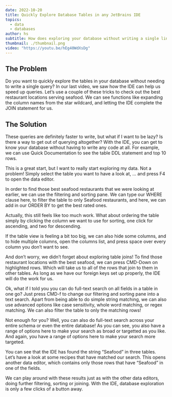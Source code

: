 ```yaml
---
date: 2022-10-20
title: Quickly Explore Database Tables in any JetBrains IDE
topics:
  - data
  - databases
author: hs
subtitle: How does exploring your database without writing a single line of SQL sound?
thumbnail: ./thumbnail.png
video: "https://youtu.be/hEg40WdXsDg"
---
```


## The Problem

Do you want to quickly explore the tables in your database without needing to write a single query? In our last video, we saw how the IDE can help us speed up queries. Let’s use a couple of these tricks to check out the best restaurant locations serving seafood. We can see functions like expanding the column names from the star wildcard, and letting the IDE complete the JOIN statement for us.

## The Solution

These queries are definitely faster to write, but what if I want to be lazy? Is there a way to get out of querying altogether? With the IDE, you can get to know your database without having to write any code at all. For example, we can use Quick Documentation to see the table DDL statement and top 10 rows.

This is a great start, but I want to really start exploring my data. Not a problem! Simply select the table you want to have a look at, …
and press F4 to open the data editor.

In order to find those best seafood restaurants that we were looking at earlier, we can use the filtering and sorting pane. We can type our WHERE clause here, to filter the table to only Seafood restaurants, and here, we can add in our ORDER BY to get the best rated ones.

Actually, this still feels like too much work. What about ordering the table simply by clicking the column we want to use for sorting, one click for ascending, and two for descending.

If the table view is feeling a bit too big, we can also hide some columns, and to hide multiple columns, open the columns list, and press space over every column you don’t want to see.

And don’t worry, we didn’t forget about exploring table joins! To find those restaurant locations with the best seafood, we can press CMD-Down on highlighted rows. Which will take us to all of the rows that join to them in other tables. As long as we have our foreign keys set up properly, the IDE will do the work for us.

Ok, what if I told you you can do full-text search on all fields in a table in one go? Just press CMD-f to change our filtering and sorting pane into a text search. Apart from being able to do simple string matching, we can also use advanced options like case sensitivity, whole word matching, or regex matching. We can also filter the table to only the matching rows!

Not enough for you? Well, you can also do full-text search across your entire schema or even the entire database! As you can see, you also have a range of options here to make your search as broad or targetted as you like. And again, you have a range of options here to make your search more targeted.

You can see that the IDE has found the string “Seafood” in three tables. Let’s have a look at some recipes that have matched our search.
This opens another data editor, which contains only those rows that have “Seafood” in one of the fields.

We can play around with these results just as with the other data editors, doing further filtering, sorting or joining. With the IDE, database exploration is only a few clicks of a button away.
